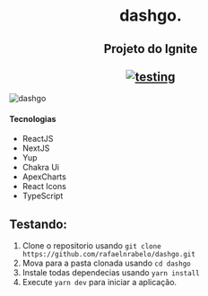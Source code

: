 <h1 align="center">
  dashgo.
</h1>

<h2 align="center">
  Projeto do Ignite <br/> <br/>
  <a href="https://github.com/rafaelnrabelo/ig.news#testando">
    <img src="https://img.shields.io/badge/Testing-Install-%23D53F8C" alt="testing"/>
  </a>
</h2>

![dashgo](https://user-images.githubusercontent.com/55251721/175449792-59282a60-54df-471f-9b41-2c34f5acdb33.png)
   
#### Tecnologias
  - ReactJS
  - NextJS
  - Yup
  - Chakra Ui
  - ApexCharts
  - React Icons
  - TypeScript
   
## Testando:
   1. Clone o repositorio usando `git clone https://github.com/rafaelnrabelo/dashgo.git`
   2. Mova para a pasta clonada usando `cd dashgo`
   3. Instale todas dependecias usando `yarn install`
   4. Execute `yarn dev` para iniciar a aplicação.
